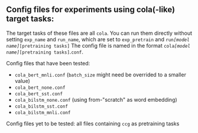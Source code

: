 ## Config files for experiments using cola(-like) target tasks:

The target tasks of these files are all `cola`.
You can run them directly without setting `exp_name` and `run_name`, 
which are set to `exp_pretrain` and `run`_`[model name]`_`[pretraining tasks]`
The config file is named in the format `cola`_`[model name]`_`[pretraining tasks]`.`conf`.

Config files that have been tested:
* `cola_bert_mnli.conf` (`batch_size` might need be overrided to a smaller value)
* `cola_bert_none.conf`
* `cola_bert_sst.conf`
* `cola_bilstm_none.conf` (using from-"scratch" as word embedding)
* `cola_bilstm_sst.conf`
* `cola_bilstm_mnli.conf`

Config files yet to be tested:
all files containing `ccg` as pretraining tasks
